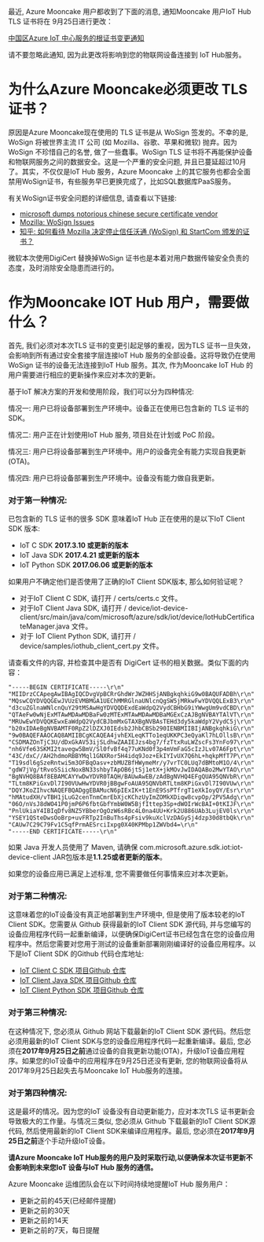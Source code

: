 最近, Azure Mooncake 用户都收到了下面的消息, 通知Mooncake 用户IoT Hub TLS 证书将在 9月25日进行更改：

[中国区Azure IoT 中心服务的根证书变更通知](https://www.azure.cn/blog/2017/07/21/RootCertificateChangeNoticeforAzureIoTHubServiceinAzureinChina)
 
请不要忽略此通知, 因为此更改将影响到您的物联网设备连接到 IoT Hub服务。
 
# 为什么Azure Mooncake必须更改 TLS 证书？
 
原因是Azure Mooncake现在使用的 TLS 证书是从 WoSign 签发的。不幸的是, WoSign 将被世界主流 IT 公司 (如 Mozilla、谷歌、苹果和微软) 抛弃。因为 WoSign 不珍惜自己的名誉, 做了一些蠢事。WoSign TLS 证书将不再能保护设备和物联网服务之间的数据安全。这是一个严重的安全问题, 并且已蔓延超过10月了。其实，不仅仅是IoT Hub 服务，Azure Mooncake 上的其它服务也都会全面禁用WoSign证书，有些服务早已更换完成了，比如SQL数据库PaaS服务。
 
有关WoSign证书安全问题的详细信息, 请查看以下链接:
* [microsoft dumps notorious chinese secure certificate vendor](http://www.zdnet.com/article/microsoft-dumps-notorious-chinese-secure-certificate-vendor/)
* [Mozilla: WoSign Issues](https://wiki.mozilla.org/CA:WoSign_Issues)
* [知乎: 如何看待 Mozilla 决定停止信任沃通 (WoSign) 和 StartCom 颁发的证书？](https://www.zhihu.com/question/51042407)

微软本次使用DigiCert 替换掉WoSign 证书也是本着对用户数据传输安全负责的态度，及时消除安全隐患而进行的。
 
# 作为Mooncake IOT Hub 用户，需要做什么？
 
首先, 我们必须对本次TLS 证书的变更引起足够的重视，因为TLS 证书一旦失效，会影响到所有通过安全套接字层连接IoT Hub 服务的全部设备。这将导致仍在使用WoSign 证书的设备无法连接到IoT Hub 服务。其次, 作为Mooncake IoT Hub 的用户需要进行相应的更新操作来应对本次的更新。
 
基于IoT 解决方案的开发和使用阶段，我们可以分为四种情况:
 
情况一: 用户已将设备部署到生产环境中。设备正在使用已包含新的 TLS 证书的 SDK。

情况二: 用户正在计划使用IoT Hub 服务, 项目处在计划或 PoC 阶段。

情况三: 用户已将设备部署到生产环境中。用户的设备完全有能力实现自我更新(OTA)。

情况四: 用户已将设备部署到生产环境中。设备没有能力做自我更新。

 
### 对于第一种情况:
已包含新的 TLS 证书的很多 SDK 意味着IoT Hub 正在使用的是以下IoT Client SDK 版本:
* IoT C SDK **2017.3.10 或更新的版本**
* IoT Java SDK **2017.4.21 或更新的版本**
* IoT Python SDK **2017.06.06 或更新的版本**
 
如果用户不确定他们是否使用了正确的IoT Client SDK版本, 那么如何验证呢？
* 对于IoT Client C SDK, 请打开 <IoT C SDK root folder> / certs/certs.c 文件。
* 对于IoT Client Java SDK, 请打开 <IoT Java SDK root folder> / device/iot-device-client/src/main/java/com/microsoft/azure/sdk/iot/device/IotHubCertificateManager.java 文件。
* 对于 IoT Client Python SDK, 请打开 <IoT Python SDK root folder> / device/samples/iothub_client_cert.py 文件。

请查看文件的内容, 并检查其中是否有 DigiCert 证书的相关数据。类似下面的内容：
```/*DigiCert Global Root CA*/
"-----BEGIN CERTIFICATE-----\r\n"
"MIIDrzCCApegAwIBAgIQCDvgVpBCRrGhdWrJWZHHSjANBgkqhkiG9w0BAQUFADBh\r\n"
"MQswCQYDVQQGEwJVUzEVMBMGA1UEChMMRGlnaUNlcnQgSW5jMRkwFwYDVQQLExB3\r\n"
"d3cuZGlnaWNlcnQuY29tMSAwHgYDVQQDExdEaWdpQ2VydCBHbG9iYWwgUm9vdCBD\r\n"
"QTAeFw0wNjExMTAwMDAwMDBaFw0zMTExMTAwMDAwMDBaMGExCzAJBgNVBAYTAlVT\r\n"
"MRUwEwYDVQQKEwxEaWdpQ2VydCBJbmMxGTAXBgNVBAsTEHd3dy5kaWdpY2VydC5j\r\n"
"b20xIDAeBgNVBAMTF0RpZ2lDZXJ0IEdsb2JhbCBSb290IENBMIIBIjANBgkqhkiG\r\n"
"9w0BAQEFAAOCAQ8AMIIBCgKCAQEA4jvhEXLeqKTTo1eqUKKPC3eQyaKl7hLOllsB\r\n"
"CSDMAZOnTjC3U/dDxGkAV53ijSLdhwZAAIEJzs4bg7/fzTtxRuLWZscFs3YnFo97\r\n"
"nh6Vfe63SKMI2tavegw5BmV/Sl0fvBf4q77uKNd0f3p4mVmFaG5cIzJLv07A6Fpt\r\n"
"43C/dxC//AH2hdmoRBBYMql1GNXRor5H4idq9Joz+EkIYIvUX7Q6hL+hqkpMfT7P\r\n"
"T19sdl6gSzeRntwi5m3OFBqOasv+zbMUZBfHWymeMr/y7vrTC0LUq7dBMtoM1O/4\r\n"
"gdW7jVg/tRvoSSiicNoxBN33shbyTApOB6jtSj1etX+jkMOvJwIDAQABo2MwYTAO\r\n"
"BgNVHQ8BAf8EBAMCAYYwDwYDVR0TAQH/BAUwAwEB/zAdBgNVHQ4EFgQUA95QNVbR\r\n"
"TLtm8KPiGxvDl7I90VUwHwYDVR0jBBgwFoAUA95QNVbRTLtm8KPiGxvDl7I90VUw\r\n"
"DQYJKoZIhvcNAQEFBQADggEBAMucN6pIExIK+t1EnE9SsPTfrgT1eXkIoyQY/Esr\r\n"
"hMAtudXH/vTBH1jLuG2cenTnmCmrEbXjcKChzUyImZOMkXDiqw8cvpOp/2PV5Adg\r\n"
"06O/nVsJ8dWO41P0jmP6P6fbtGbfYmbW0W5BjfIttep3Sp+dWOIrWcBAI+0tKIJF\r\n"
"PnlUkiaY4IBIqDfv8NZ5YBberOgOzW6sRBc4L0na4UU+Krk2U886UAb3LujEV0ls\r\n"
"YSEY1QSteDwsOoBrp+uvFRTp2InBuThs4pFsiv9kuXclVzDAGySj4dzp30d8tbQk\r\n"
"CAUw7C29C79Fv1C5qfPrmAESrciIxpg0X40KPMbp1ZWVbd4=\r\n"
"-----END CERTIFICATE-----\r\n"
```
 
如果 Java 开发人员使用了 Maven, 请确保 com.microsoft.azure.sdk.iot:iot-device-client JAR包版本是**1.1.25或者更新的版本**。
 
如果您的设备应用已满足上述标准, 您不需要做任何事情来应对本次更新。
 
### 对于第二种情况:
这意味着您的IoT设备没有真正地部署到生产环境中, 但是使用了版本较老的IoT Client SDK。您需要从 Github 获得最新的IoT Client SDK 源代码, 并与您编写的设备应用程序代码一起重新编译，以便确保DigiCert证书已经包含在您的设备应用程序中。然后您需要对您用于测试的设备重新部署刚刚编译好的设备应用程序。以下是IoT Client SDK 的Github 代码仓库地址:
* [IoT Client C SDK 项目Github 仓库](https://github.com/Azure/azure-iot-sdk-c)
* [IoT Client Java SDK 项目Github 仓库](https://github.com/Azure/azure-iot-sdk-java)
* [IoT Client Python SDK 项目Github 仓库](https://github.com/Azure/azure-iot-sdk-python)
 
### 对于第三种情况:
在这种情况下, 您必须从 Github 网站下载最新的IoT Client SDK 源代码。然后您必须用最新的IoT Client SDK与您的设备应用程序代码一起重新编译。最后, 您必须在**2017年9月25日之前**通过设备的自我更新功能(OTA)，升级IoT设备应用程序。如果您的IoT设备中的应用程序在9月25日还没有更新, 您的物联网设备将从2017年9月25日起失去与Mooncake IoT Hub服务的连接。
 
### 对于第四种情况:
这是最坏的情况。因为您的IoT 设备没有自动更新能力，应对本次TLS 证书更新会导致极大的工作量。与情况三类似, 您必须从 Github 下载最新的IoT Client SDK源代码, 然后使用最新的IoT Client SDK来编译应用程序。最后, 您必须在**2017年9月25日之前**逐个手动升级IoT设备。
 
**请Azure Mooncake IoT Hub服务的用户及时采取行动,以便确保本次证书更新不会影响到未来您IoT 设备与IoT Hub 服务的通信。**

Azure Mooncake 运维团队会在以下时间持续地提醒IoT Hub 服务用户：
* 更新之前的45天(已经邮件提醒)
* 更新之前的30天
* 更新之前的14天
* 更新之前的7天，每日提醒

